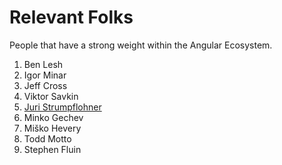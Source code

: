 # Relevant Folks

People that have a strong weight within the Angular Ecosystem.

1. Ben Lesh
1. Igor Minar
1. Jeff Cross
1. Viktor Savkin
1. [Juri Strumpflohner](https://juristr.com/)
1. Minko Gechev
1. Miško Hevery
1. Todd Motto
1. Stephen Fluin
